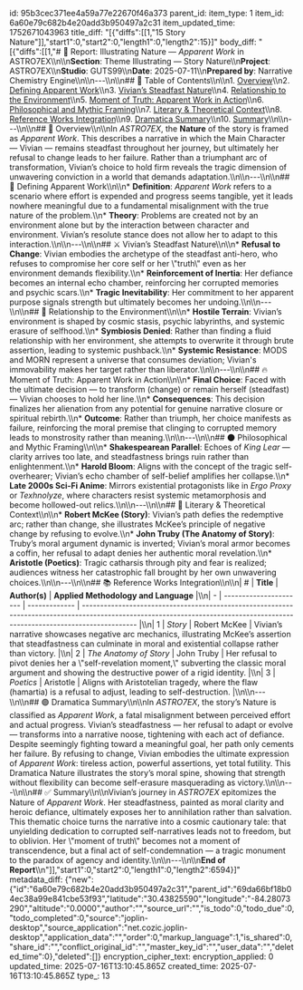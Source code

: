 id: 95b3cec371ee4a59a77e22670f46a373
parent_id: 
item_type: 1
item_id: 6a60e79c682b4e20add3b950497a2c31
item_updated_time: 1752671043963
title_diff: "[{\"diffs\":[[1,\"15 Story Nature\"]],\"start1\":0,\"start2\":0,\"length1\":0,\"length2\":15}]"
body_diff: "[{\"diffs\":[[1,\"# 📘 Report: Illustrating Nature — *Apparent Work* in ASTRO7EX\\\n\\\n**Section**: Theme Illustrating — Story Nature\\\n**Project**: ASTRO7EX\\\n**Studio**: GUTS99\\\n**Date**: 2025-07-11\\\n**Prepared by**: Narrative Chemistry Engine\\\n\\\n---\\\n\\\n## 📓 Table of Contents\\\n\\\n1. [Overview](#overview)\\\n2. [Defining Apparent Work](#defining-apparent-work)\\\n3. [Vivian’s Steadfast Nature](#vivians-steadfast-nature)\\\n4. [Relationship to the Environment](#relationship-to-the-environment)\\\n5. [Moment of Truth: Apparent Work in Action](#moment-of-truth-apparent-work-in-action)\\\n6. [Philosophical and Mythic Framing](#philosophical-and-mythic-framing)\\\n7. [Literary & Theoretical Context](#literary--theoretical-context)\\\n8. [Reference Works Integration](#reference-works-integration)\\\n9. [Dramatica Summary](#dramatica-summary)\\\n10. [Summary](#summary)\\\n\\\n---\\\n\\\n## 🧠 Overview\\\n\\\nIn *ASTRO7EX*, the **Nature** of the story is framed as *Apparent Work*. This describes a narrative in which the Main Character — Vivian — remains steadfast throughout her journey, but ultimately her refusal to change leads to her failure. Rather than a triumphant arc of transformation, Vivian’s choice to hold firm reveals the tragic dimension of unwavering conviction in a world that demands adaptation.\\\n\\\n---\\\n\\\n## 🎯 Defining Apparent Work\\\n\\\n* **Definition**: *Apparent Work* refers to a scenario where effort is expended and progress seems tangible, yet it leads nowhere meaningful due to a fundamental misalignment with the true nature of the problem.\\\n* **Theory**: Problems are created not by an environment alone but by the interaction between character and environment. Vivian’s resolute stance does not allow her to adapt to this interaction.\\\n\\\n---\\\n\\\n## ⚔️ Vivian’s Steadfast Nature\\\n\\\n* **Refusal to Change**: Vivian embodies the archetype of the steadfast anti-hero, who refuses to compromise her core self or her \\\"truth\\\" even as her environment demands flexibility.\\\n* **Reinforcement of Inertia**: Her defiance becomes an internal echo chamber, reinforcing her corrupted memories and psychic scars.\\\n* **Tragic Inevitability**: Her commitment to her apparent purpose signals strength but ultimately becomes her undoing.\\\n\\\n---\\\n\\\n## 🌌 Relationship to the Environment\\\n\\\n* **Hostile Terrain**: Vivian’s environment is shaped by cosmic stasis, psychic labyrinths, and systemic erasure of selfhood.\\\n* **Symbiosis Denied**: Rather than finding a fluid relationship with her environment, she attempts to overwrite it through brute assertion, leading to systemic pushback.\\\n* **Systemic Resistance**: MODS and MORN represent a universe that consumes deviation; Vivian's immovability makes her target rather than liberator.\\\n\\\n---\\\n\\\n## 🔥 Moment of Truth: Apparent Work in Action\\\n\\\n* **Final Choice**: Faced with the ultimate decision — to transform (change) or remain herself (steadfast) — Vivian chooses to hold her line.\\\n* **Consequences**: This decision finalizes her alienation from any potential for genuine narrative closure or spiritual rebirth.\\\n* **Outcome**: Rather than triumph, her choice manifests as failure, reinforcing the moral premise that clinging to corrupted memory leads to monstrosity rather than meaning.\\\n\\\n---\\\n\\\n## 🌑 Philosophical and Mythic Framing\\\n\\\n* **Shakespearean Parallel**: Echoes of *King Lear* — clarity arrives too late, and steadfastness brings ruin rather than enlightenment.\\\n* **Harold Bloom**: Aligns with the concept of the tragic self-overhearer; Vivian’s echo chamber of self-belief amplifies her collapse.\\\n* **Late 2000s Sci-Fi Anime**: Mirrors existential protagonists like in *Ergo Proxy* or *Texhnolyze*, where characters resist systemic metamorphosis and become hollowed-out relics.\\\n\\\n---\\\n\\\n## 📖 Literary & Theoretical Context\\\n\\\n* **Robert McKee (Story)**: Vivian’s path defies the redemptive arc; rather than change, she illustrates McKee’s principle of negative change by refusing to evolve.\\\n* **John Truby (The Anatomy of Story)**: Truby’s moral argument dynamic is inverted; Vivian’s moral armor becomes a coffin, her refusal to adapt denies her authentic moral revelation.\\\n* **Aristotle (Poetics)**: Tragic catharsis through pity and fear is realized; audiences witness her catastrophic fall brought by her own unwavering choices.\\\n\\\n---\\\n\\\n## 📚 Reference Works Integration\\\n\\\n| # | **Title**              | **Author(s)** | **Applied Methodology and Language**                                                                                                                                        |\\\n| - | ---------------------- | ------------- | --------------------------------------------------------------------------------------------------------------------------------------------------------------------------- |\\\n| 1 | *Story*                | Robert McKee  | Vivian’s narrative showcases negative arc mechanics, illustrating McKee’s assertion that steadfastness can culminate in moral and existential collapse rather than victory. |\\\n| 2 | *The Anatomy of Story* | John Truby    | Her refusal to pivot denies her a \\\"self-revelation moment,\\\" subverting the classic moral argument and showing the destructive power of a rigid identity.                    |\\\n| 3 | *Poetics*              | Aristotle     | Aligns with Aristotelian tragedy, where the flaw (hamartia) is a refusal to adjust, leading to self-destruction.                                                            |\\\n\\\n---\\\n\\\n## 🟣 Dramatica Summary\\\n\\\nIn *ASTRO7EX*, the story’s Nature is classified as *Apparent Work*, a fatal misalignment between perceived effort and actual progress. Vivian’s steadfastness — her refusal to adapt or evolve — transforms into a narrative noose, tightening with each act of defiance. Despite seemingly fighting toward a meaningful goal, her path only cements her failure. By refusing to change, Vivian embodies the ultimate expression of *Apparent Work*: tireless action, powerful assertions, yet total futility. This Dramatica Nature illustrates the story’s moral spine, showing that strength without flexibility can become self-erasure masquerading as victory.\\\n\\\n---\\\n\\\n## ✅ Summary\\\n\\\nVivian’s journey in *ASTRO7EX* epitomizes the Nature of *Apparent Work*. Her steadfastness, painted as moral clarity and heroic defiance, ultimately exposes her to annihilation rather than salvation. This thematic choice turns the narrative into a cosmic cautionary tale: that unyielding dedication to corrupted self-narratives leads not to freedom, but to oblivion. Her \\\"moment of truth\\\" becomes not a moment of transcendence, but a final act of self-condemnation — a tragic monument to the paradox of agency and identity.\\\n\\\n---\\\n\\\n**End of Report**\\\n\"]],\"start1\":0,\"start2\":0,\"length1\":0,\"length2\":6594}]"
metadata_diff: {"new":{"id":"6a60e79c682b4e20add3b950497a2c31","parent_id":"69da66bf18b04ec38a99e841cbe53f93","latitude":"30.43825590","longitude":"-84.28073290","altitude":"0.0000","author":"","source_url":"","is_todo":0,"todo_due":0,"todo_completed":0,"source":"joplin-desktop","source_application":"net.cozic.joplin-desktop","application_data":"","order":0,"markup_language":1,"is_shared":0,"share_id":"","conflict_original_id":"","master_key_id":"","user_data":"","deleted_time":0},"deleted":[]}
encryption_cipher_text: 
encryption_applied: 0
updated_time: 2025-07-16T13:10:45.865Z
created_time: 2025-07-16T13:10:45.865Z
type_: 13